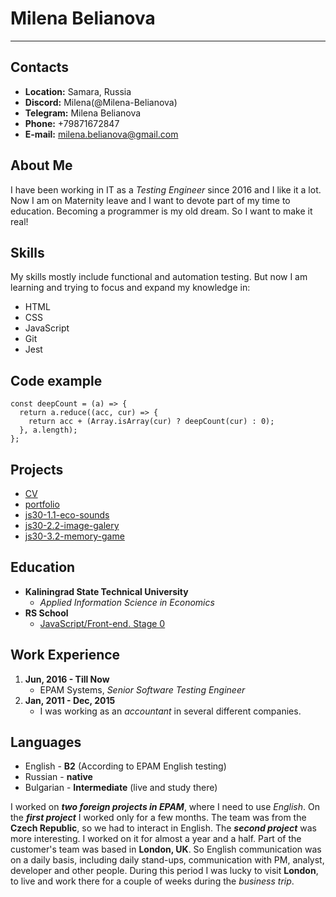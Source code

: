 # Milena Belianova
***

## Contacts
* **Location:** Samara, Russia
* **Discord:** Milena(@Milena-Belianova)
* **Telegram:** Milena Belianova
* **Phone:** +79871672847
* **E-mail:** milena.belianova@gmail.com

## About Me
I have been working in IT as a *Testing Engineer* since 2016 and I like it a lot. Now I am on Maternity leave and I want to devote part of my time to education. Becoming a programmer is my old dream. So I want to make it real! 

## Skills 
My skills mostly include functional and automation testing. But now I am learning and trying to focus and expand my knowledge in:
* HTML
* CSS
* JavaScript
* Git
* Jest 

## Code example 
```
const deepCount = (a) => {
  return a.reduce((acc, cur) => {
    return acc + (Array.isArray(cur) ? deepCount(cur) : 0);
  }, a.length);
};
```

## Projects
* [CV](https://milena-belianova.github.io/rsschool-cv-stage0/)
* [portfolio](https://rolling-scopes-school.github.io/milena-belianova-JSFEPRESCHOOL/portfolio/)
* [js30-1.1-eco-sounds](https://rolling-scopes-school.github.io/milena-belianova-JSFEPRESCHOOL/js30-1.1-eco-sounds/)
* [js30-2.2-image-galery](https://rolling-scopes-school.github.io/milena-belianova-JSFEPRESCHOOL/js30-2.2-image-galery/)
* [js30-3.2-memory-game](https://rolling-scopes-school.github.io/milena-belianova-JSFEPRESCHOOL/js30-3.2-memory-game/)

## Education 
* **Kaliningrad State Technical University** 
    - _Applied Information Science in Economics_
* **RS School**
    - [JavaScript/Front-end. Stage 0](https://rs.school/js-stage0/)

## Work Experience
 1. **Jun, 2016 - Till Now** 
     * EPAM Systems, _Senior Software Testing Engineer_
 2. **Jan, 2011 - Dec, 2015** 
     * I was working as an _accountant_ in several different  companies. 
  
## Languages
* English - **B2** (According to EPAM English testing)
* Russian - **native**
* Bulgarian - **Intermediate** (live and study there)

I worked on ***two foreign projects in EPAM***, where I need to use _English_. 
On the ***first project*** I worked only for a few months. The team was from the **Czech Republic**, so we had to interact in English.
The ***second project*** was more interesting. I worked on it for almost a year and a half. Part of the customer's team was based in **London, UK**. So English communication was on a daily basis, including daily stand-ups, communication with PM, analyst, developer and other people. During this period I was lucky to visit **London**, to live and work there for a couple of weeks during the _business trip_. 
